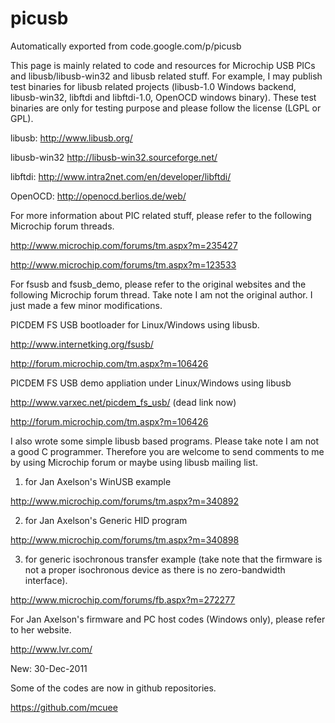 # picusb
Automatically exported from code.google.com/p/picusb

This page is mainly related to code and resources for Microchip USB PICs and libusb/libusb-win32 and libusb related stuff. For example, I may publish test binaries for libusb related projects (libusb-1.0 Windows backend, libusb-win32, libftdi and libftdi-1.0, OpenOCD windows binary). These test binaries are only for testing purpose and please follow the license (LGPL or GPL).

libusb: http://www.libusb.org/

libusb-win32 http://libusb-win32.sourceforge.net/

libftdi: http://www.intra2net.com/en/developer/libftdi/

OpenOCD: http://openocd.berlios.de/web/

For more information about PIC related stuff, please refer to the following Microchip forum threads.

http://www.microchip.com/forums/tm.aspx?m=235427

http://www.microchip.com/forums/tm.aspx?m=123533

For fsusb and fsusb_demo, please refer to the original websites and the following Microchip forum thread. Take note I am not the original author. I just made a few minor modifications.

PICDEM FS USB bootloader for Linux/Windows using libusb.

http://www.internetking.org/fsusb/

http://forum.microchip.com/tm.aspx?m=106426

PICDEM FS USB demo appliation under Linux/Windows using libusb

http://www.varxec.net/picdem_fs_usb/ (dead link now)

http://forum.microchip.com/tm.aspx?m=106426

I also wrote some simple libusb based programs. Please take note I am not a good C programmer. Therefore you are welcome to send comments to me by using Microchip forum or maybe using libusb mailing list.

1) for Jan Axelson's WinUSB example

http://www.microchip.com/forums/tm.aspx?m=340892

2) for Jan Axelson's Generic HID program

http://www.microchip.com/forums/tm.aspx?m=340898

3) for generic isochronous transfer example (take note that the firmware is not a proper isochronous device as there is no zero-bandwidth interface).

http://www.microchip.com/forums/fb.aspx?m=272277

For Jan Axelson's firmware and PC host codes (Windows only), please refer to her website.

http://www.lvr.com/

New: 30-Dec-2011

Some of the codes are now in github repositories.

https://github.com/mcuee
